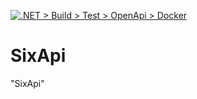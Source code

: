 [![.NET > Build > Test > OpenApi > Docker](https://github.com/kubeosx/SixApi/actions/workflows/pipeline.yaml/badge.svg)](https://github.com/kubeosx/SixApi/actions/workflows/pipeline.yaml)

# SixApi

"SixApi"


